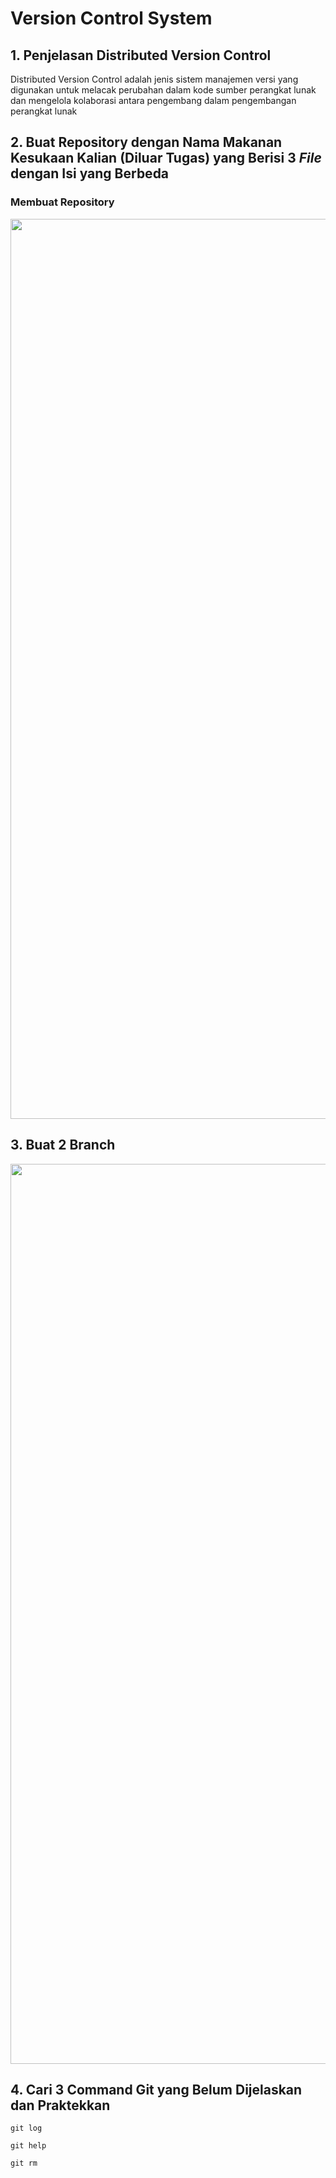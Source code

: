 # Version Control System

## 1. Penjelasan Distributed Version Control

Distributed Version Control adalah jenis sistem manajemen versi yang digunakan untuk melacak perubahan dalam kode sumber perangkat lunak dan mengelola kolaborasi antara pengembang dalam pengembangan perangkat lunak

## 2. Buat Repository dengan Nama Makanan Kesukaan Kalian (Diluar Tugas) yang Berisi 3 *File* dengan Isi yang Berbeda

### Membuat Repository
<img width="1440" src="https://github.com/restubagusananda/scrweek2d1/blob/f1d71d78a575a51c18d0ac1c51b18ef63f74a442/Cuplikan%20layar%202023-09-12%20173247.png">

## 3. Buat 2 Branch

<img width="1440" src="https://github.com/restubagusananda/scrweek2d1/blob/835bf49fbdbdb85de574ea51158d87045d6adf03/Cuplikan%20layar%202023-09-12%20180229.png">


## 4. Cari 3 Command Git yang Belum Dijelaskan dan Praktekkan
```
git log
```
```
git help
```
```
git rm
```
